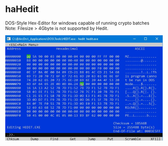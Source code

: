 # haHedit

DOS-Style Hex-Editor for windows capable of running crypto batches  
Note: Filesize > 4Gbyte is not supported by Hedit.

![screenshot](document/image/Hedit_01.jpg)
